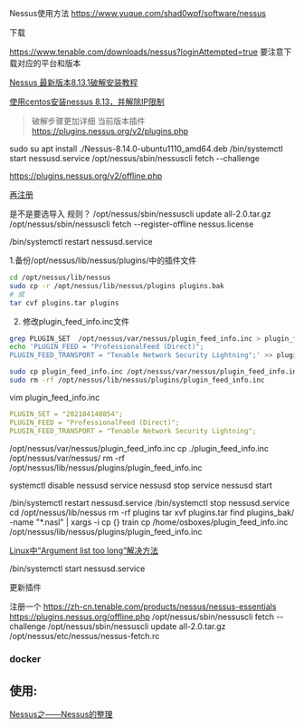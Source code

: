 Nessus使用方法
https://www.yuque.com/shad0wpf/software/nessus

下载

https://www.tenable.com/downloads/nessus?loginAttempted=true
要注意下载对应的平台和版本

[Nessus 最新版本8.13.1破解安装教程](https://www.freebuf.com/sectool/260004.html)

[使用centos安装nessus 8.13，并解除IP限制](https://www.jianshu.com/p/295f24e71c96)
> 破解步骤更加详细
> 当前版本插件 https://plugins.nessus.org/v2/plugins.php

sudo su
apt install ./Nessus-8.14.0-ubuntu1110_amd64.deb 
/bin/systemctl start nessusd.service
/opt/nessus/sbin/nessuscli fetch --challenge

https://plugins.nessus.org/v2/offline.php

[再注册](https://zh-cn.tenable.com/products/nessus/nessus-essentials)

是不是要选导入 规则？
/opt/nessus/sbin/nessuscli update all-2.0.tar.gz
/opt/nessus/sbin/nessuscli fetch --register-offline nessus.license

/bin/systemctl restart nessusd.service

1.备份/opt/nessus/lib/nessus/plugins/中的插件文件

```bash
cd /opt/nessus/lib/nessus
sudo cp -r /opt/nessus/lib/nessus/plugins plugins.bak
# 或
tar cvf plugins.tar plugins
```

2. 修改plugin_feed_info.inc文件

```bash
grep PLUGIN_SET  /opt/nessus/var/nessus/plugin_feed_info.inc > plugin_feed_info.inc
echo 'PLUGIN_FEED = "ProfessionalFeed (Direct)";
PLUGIN_FEED_TRANSPORT = "Tenable Network Security Lightning";' >> plugin_feed_info.inc

sudo cp plugin_feed_info.inc /opt/nessus/var/nessus/plugin_feed_info.inc
sudo rm -rf /opt/nessus/lib/nessus/plugins/plugin_feed_info.inc
```

vim plugin_feed_info.inc
```yaml
PLUGIN_SET = "202104140854";
PLUGIN_FEED = "ProfessionalFeed (Direct)";
PLUGIN_FEED_TRANSPORT = "Tenable Network Security Lightning";
```

/opt/nessus/var/nessus/plugin_feed_info.inc
cp ./plugin_feed_info.inc /opt/nessus/var/nessus/
rm -rf /opt/nessus/lib/nessus/plugins/plugin_feed_info.inc

systemctl disable nessusd
service nessusd stop
service nessusd start

/bin/systemctl restart nessusd.service
/bin/systemctl stop nessusd.service
cd /opt/nessus/lib/nessus
rm -rf plugins
tar xvf plugins.tar
find plugins_bak/ -name "*.nasl" | xargs -i cp {} train
cp /home/osboxes/plugin_feed_info.inc /opt/nessus/lib/nessus/plugins/plugin_feed_info.inc

[Linux中“Argument list too long”解决方法](http://noahsnail.com/2017/11/23/2017-11-23-Linux%E4%B8%AD%E2%80%9CArgument%20list%20too%20long%E2%80%9D%E8%A7%A3%E5%86%B3%E6%96%B9%E6%B3%95/)

/bin/systemctl start nessusd.service

更新插件

注册一个
https://zh-cn.tenable.com/products/nessus/nessus-essentials
https://plugins.nessus.org/offline.php
/opt/nessus/sbin/nessuscli fetch --challenge
/opt/nessus/sbin/nessuscli update all-2.0.tar.gz
/opt/nessus/etc/nessus/nessus-fetch.rc

### docker

## 使用:

[Nessus之——Nessus的整理](https://blog.csdn.net/l1028386804/article/details/84137453)


